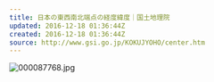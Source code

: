 ```yaml
---
title: 日本の東西南北端点の経度緯度｜国土地理院
updated: 2016-12-18 01:36:44Z
created: 2016-12-18 01:36:44Z
source: http://www.gsi.go.jp/KOKUJYOHO/center.htm
---
```


![000087768.jpg](../_resources/000087768.jpg)